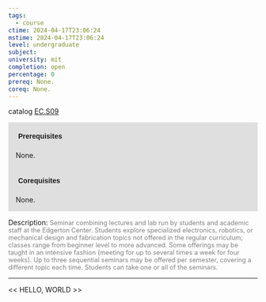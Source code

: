 ```yaml
---
tags:
  - course
ctime: 2024-04-17T23:06:24
mstime: 2024-04-17T23:06:24
level: undergraduate
subject: 
university: mit
completion: open
percentage: 0
prereq: None.
coreq: None.
---
```


catalog [EC.S09](http://student.mit.edu/catalog/mECa.html#EC.S09)

<span style="display: block; padding: 15px; background-color: rgb(100, 100, 100, 0.2);"><font id="m_prereq3895_0" style="display: block; font-family: Arial, sans-serif; font-weight: bold; padding: 5px">Prerequisites</font><br><span id="prereq3895_0">None.</span></span>
<span style="display: block; padding: 15px; background-color: rgb(100, 100, 100, 0.2);"><font id="m_coreq3895_0" style="display: block; font-family: Arial, sans-serif; font-weight: bold; padding: 5px">Corequisites</font><br><span id="coreq3895_0">None.</span></span>

<font style="">Description:</font>
<font style="color: grey; font-size: 0.8rem;">Seminar combining lectures and lab run by students and academic staff at the Edgerton Center. Students explore specialized electronics, robotics, or mechanical design and fabrication topics not offered in the regular curriculum; classes range from beginner level to more advanced. Some offerings may be taught in an intensive fashion (meeting for up to several times a week for four weeks). Up to three sequential seminars may be offered per semester, covering a different topic each time. Students can take one or all of the seminars.</font>



---

<< HELLO, WORLD >>

